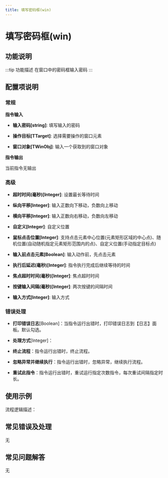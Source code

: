 ```yaml
---
title: 填写密码框(win)
---
```


# 填写密码框(win)

## 功能说明

:::tip 功能描述
在窗口中的密码框输入密码
:::

## 配置项说明

### 常规

**指令输入**

- **输入密码[string]**: 填写输入的密码

- **操作目标[TTarget]**: 选择需要操作的窗口元素

- **窗口对象[TWinObj]**: 输入一个获取到的窗口对象


**指令输出**

当前指令无输出

### 高级

- **超时时间(毫秒)[Integer]**: 设置最长等待时间

- **纵向平移[Integer]**: 输入正数向下移动，负数向上移动

- **横向平移[Integer]**: 输入正数向右移动，负数向左移动

- **自定义[Integer]**: 自定义位置

- **鼠标点击位置[Integer]**: 支持点击元素中心位置(元素矩形区域的中心点)、随机位置(自动随机指定元素矩形范围内的点)、自定义位置(手动指定目标点)

- **输入前点击元素[Boolean]**: 输入动作前，先点击元素

- **执行后延迟(毫秒)[Integer]**: 指令执行完成后继续等待的时间

- **焦点超时时间(毫秒)[Integer]**: 焦点超时时间

- **按键输入间隔(毫秒)[Integer]**: 两次按键的间隔时间

- **输入方式[Integer]**: 输入方式

### 错误处理

- **打印错误日志**[Boolean]：当指令运行出错时，打印错误日志到【日志】面板。默认勾选。

- **处理方式**[Integer]：

 - **终止流程**：指令运行出错时，终止流程。

 - **忽略异常并继续执行**：指令运行出错时，忽略异常，继续执行流程。

 - **重试此指令**：指令运行出错时，重试运行指定次数指令，每次重试间隔指定时长。

## 使用示例

流程逻辑描述：

## 常见错误及处理

无

## 常见问题解答

无

